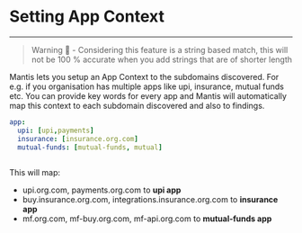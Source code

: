 # Setting App Context
---

> Warning 🚨 - Considering this feature is a string based match, this will not be 100 % accurate when you add strings that are of shorter length

Mantis lets you setup an App Context to the subdomains discovered. For e.g. if you organisation has multiple apps like upi, insurance, mutual funds etc. You can provide key words for every app and Mantis will automatically map this context to each subdomain discovered and also to findings.

```yml
app:
  upi: [upi,payments]
  insurance: [insurance.org.com]
  mutual-funds: [mutual-funds, mutual]
  
```

This will map: 

- upi.org.com, payments.org.com to **upi app**  
- buy.insurance.org.com, integrations.insurance.org.com to **insurance app**  
- mf.org.com, mf-buy.org.com, mf-api.org.com to **mutual-funds app**


